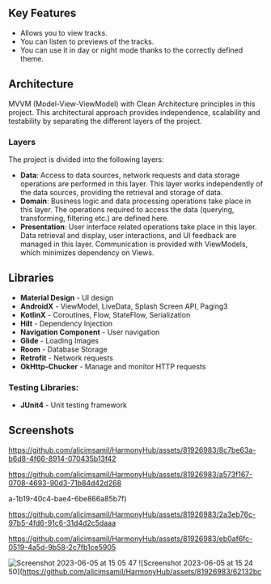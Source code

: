 ## Key Features
- Allows you to view tracks.
- You can listen to previews of the tracks.
- You can use it in day or night mode thanks to the correctly defined theme.

## Architecture
MVVM (Model-View-ViewModel) with Clean Architecture principles in this project. 
This architectural approach provides independence, scalability and testability
by separating the different layers of the project.

### Layers
The project is divided into the following layers:

- **Data**: Access to data sources, network requests and data storage operations are performed in this layer. This layer works independently of the data sources, providing the retrieval and storage of data.
- **Domain**: Business logic and data processing operations take place in this layer. The operations required to access the data (querying, transforming, filtering etc.) are defined here.
- **Presentation**: User interface related operations take place in this layer. Data retrieval and display, user interactions, and UI feedback are managed in this layer. Communication is provided with ViewModels, which minimizes dependency on Views.

## Libraries
- **Material Design** - UI design
- **AndroidX** - ViewModel, LiveData, Splash Screen API, Paging3
- **KotlinX** - Coroutines, Flow, StateFlow, Serialization
- **Hilt** -  Dependency Injection
- **Navigation Component** - User navigation
- **Glide** - Loading Images
- **Room** - Database Storage
- **Retrofit** - Network requests
- **OkHttp-Chucker** - Manage and monitor HTTP requests


### Testing Libraries:
- **JUnit4** - Unit testing framework

## Screenshots

https://github.com/alicimsamil/HarmonyHub/assets/81926983/8c7be63a-b6d8-4f66-8914-070435b13f42

https://github.com/alicimsamil/HarmonyHub/assets/81926983/a573f167-0708-4693-90d3-71b84d42d268

a-1b19-40c4-bae4-6be866a85b7f)


https://github.com/alicimsamil/HarmonyHub/assets/81926983/2a3eb76c-97b5-4fd6-91c6-31d4d2c5daaa


https://github.com/alicimsamil/HarmonyHub/assets/81926983/eb0af6fc-0519-4a5d-9b58-2c7fb1ce5905


![Screenshot 2023-06-05 at 15 05 47](https://github.com/alicimsamil/HarmonyHub/assets/81926983/2cbf1e62-5f57-4fdf-81f6-8a1fcc3a8f86)
![Screenshot 2023-06-05 at 15 24 50](https://github.com/alicimsamil/HarmonyHub/assets/81926983/62132bc

